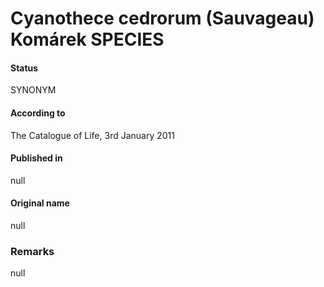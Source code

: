 # Cyanothece cedrorum (Sauvageau) Komárek SPECIES

#### Status
SYNONYM

#### According to
The Catalogue of Life, 3rd January 2011

#### Published in
null

#### Original name
null

### Remarks
null